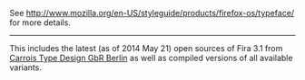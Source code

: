 See http://www.mozilla.org/en-US/styleguide/products/firefox-os/typeface/ for more details.

----

This includes the latest (as of 2014 May 21) open sources of Fira 3.1 from
[Carrois Type Design GbR Berlin](http://dev.carrois.com) as well as compiled
versions of all available variants.
